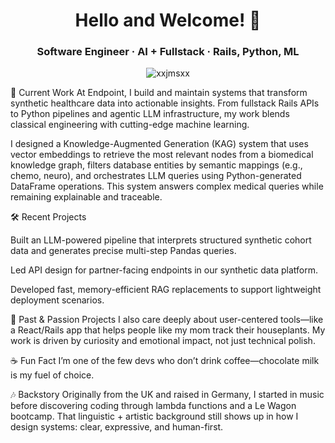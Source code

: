 <div align="center"> <h1 align="center">Hello and Welcome! 👋</h1> <h3 align="center">Software Engineer · AI + Fullstack · Rails, Python, ML</h3> <p align="center"> <img src="https://komarev.com/ghpvc/?username=xxjmsxx&label=Profile%20views&color=0e75b6&style=flat" alt="xxjmsxx" /> </p> </div>
🚀 Current Work
At Endpoint, I build and maintain systems that transform synthetic healthcare data into actionable insights. From fullstack Rails APIs to Python pipelines and agentic LLM infrastructure, my work blends classical engineering with cutting-edge machine learning.

I designed a Knowledge-Augmented Generation (KAG) system that uses vector embeddings to retrieve the most relevant nodes from a biomedical knowledge graph, filters database entities by semantic mappings (e.g., chemo, neuro), and orchestrates LLM queries using Python-generated DataFrame operations. This system answers complex medical queries while remaining explainable and traceable.

🛠️ Recent Projects

Built an LLM-powered pipeline that interprets structured synthetic cohort data and generates precise multi-step Pandas queries.

Led API design for partner-facing endpoints in our synthetic data platform.

Developed fast, memory-efficient RAG replacements to support lightweight deployment scenarios.

🌱 Past & Passion Projects
I also care deeply about user-centered tools—like a React/Rails app that helps people like my mom track their houseplants. My work is driven by curiosity and emotional impact, not just technical polish.

☕ Fun Fact
I’m one of the few devs who don’t drink coffee—chocolate milk is my fuel of choice.

🎶 Backstory
Originally from the UK and raised in Germany, I started in music before discovering coding through lambda functions and a Le Wagon bootcamp. That linguistic + artistic background still shows up in how I design systems: clear, expressive, and human-first.
